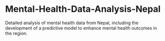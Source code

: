 # Mental-Health-Data-Analysis-Nepal
Detailed analysis of mental health data from Nepal, including the development of a predictive model to enhance mental health outcomes in the region.
